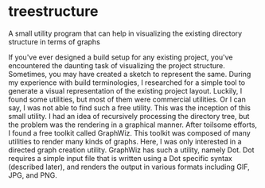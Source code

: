 # treestructure
 A small utility program that can help in visualizing the existing directory structure in terms of graphs
 
 If you've ever designed a build setup for any existing project, you've encountered the daunting task of visualizing the project structure. Sometimes, you may have created a sketch to represent the same. During my experience with build terminologies, I researched for a simple tool to generate a visual representation of the existing project layout. Luckily, I found some utilities, but most of them were commercial utilities. Or I can say, I was not able to find such a free utility. This was the inception of this small utility. I had an idea of recursively processing the directory tree, but the problem was the rendering in a graphical manner. After toilsome efforts, I found a free toolkit called GraphWiz. This toolkit was composed of many utilities to render many kinds of graphs. Here, I was only interested in a directed graph creation utility. GraphWiz has such a utility, namely Dot. Dot requires a simple input file that is written using a Dot specific syntax (described later), and renders the output in various formats including GIF, JPG, and PNG.
